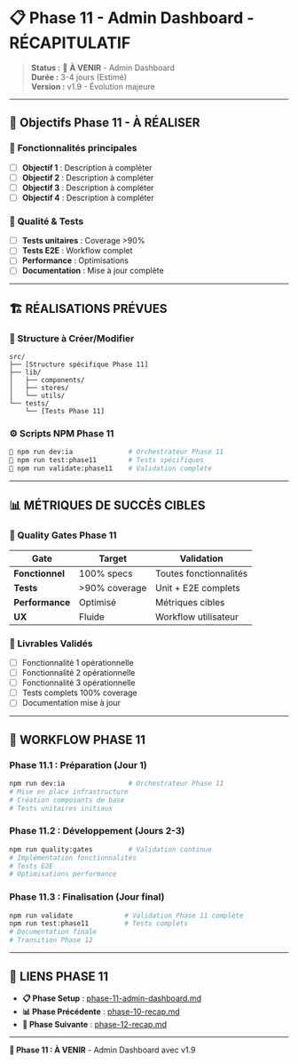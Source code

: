 # 📋 Phase 11 - Admin Dashboard - RÉCAPITULATIF

> **Status :** 🔄 **À VENIR** - Admin Dashboard  
> **Durée :** 3-4 jours (Estimé)  
> **Version :** v1.9 - Évolution majeure

---

## 🎯 **Objectifs Phase 11 - À RÉALISER**

### 🎯 **Fonctionnalités principales**

- [ ] **Objectif 1** : Description à compléter
- [ ] **Objectif 2** : Description à compléter
- [ ] **Objectif 3** : Description à compléter
- [ ] **Objectif 4** : Description à compléter

### 🎯 **Qualité & Tests**

- [ ] **Tests unitaires** : Coverage >90%
- [ ] **Tests E2E** : Workflow complet
- [ ] **Performance** : Optimisations
- [ ] **Documentation** : Mise à jour complète

---

## 🏗️ **RÉALISATIONS PRÉVUES**

### **📁 Structure à Créer/Modifier**

```
src/
├── [Structure spécifique Phase 11]
├── lib/
│   ├── components/
│   ├── stores/
│   └── utils/
└── tests/
    └── [Tests Phase 11]
```

### **⚙️ Scripts NPM Phase 11**

```bash
🎯 npm run dev:ia              # Orchestrateur Phase 11
🎯 npm run test:phase11        # Tests spécifiques
🎯 npm run validate:phase11    # Validation complète
```

---

## 📊 **MÉTRIQUES DE SUCCÈS CIBLES**

### **🎯 Quality Gates Phase 11**

| Gate            | Target        | Validation             |
| --------------- | ------------- | ---------------------- |
| **Fonctionnel** | 100% specs    | Toutes fonctionnalités |
| **Tests**       | >90% coverage | Unit + E2E complets    |
| **Performance** | Optimisé      | Métriques cibles       |
| **UX**          | Fluide        | Workflow utilisateur   |

### **🎯 Livrables Validés**

- [ ] Fonctionnalité 1 opérationnelle
- [ ] Fonctionnalité 2 opérationnelle
- [ ] Fonctionnalité 3 opérationnelle
- [ ] Tests complets 100% coverage
- [ ] Documentation mise à jour

---

## 🔄 **WORKFLOW PHASE 11**

### **Phase 11.1 : Préparation (Jour 1)**

```bash
npm run dev:ia                # Orchestrateur Phase 11
# Mise en place infrastructure
# Création composants de base
# Tests unitaires initiaux
```

### **Phase 11.2 : Développement (Jours 2-3)**

```bash
npm run quality:gates         # Validation continue
# Implémentation fonctionnalités
# Tests E2E
# Optimisations performance
```

### **Phase 11.3 : Finalisation (Jour final)**

```bash
npm run validate             # Validation Phase 11 complète
npm run test:phase11         # Tests complets
# Documentation finale
# Transition Phase 12
```

---

## 🔗 **LIENS PHASE 11**

- **📋 Phase Setup** : [phase-11-admin-dashboard.md](./phase-11-admin-dashboard.md)
- **📊 Phase Précédente** : [phase-10-recap.md](./phase-10-recap.md)
- **🔄 Phase Suivante** : [phase-12-recap.md](./phase-12-recap.md)

---

**🎯 Phase 11 : À VENIR** - Admin Dashboard avec v1.9
